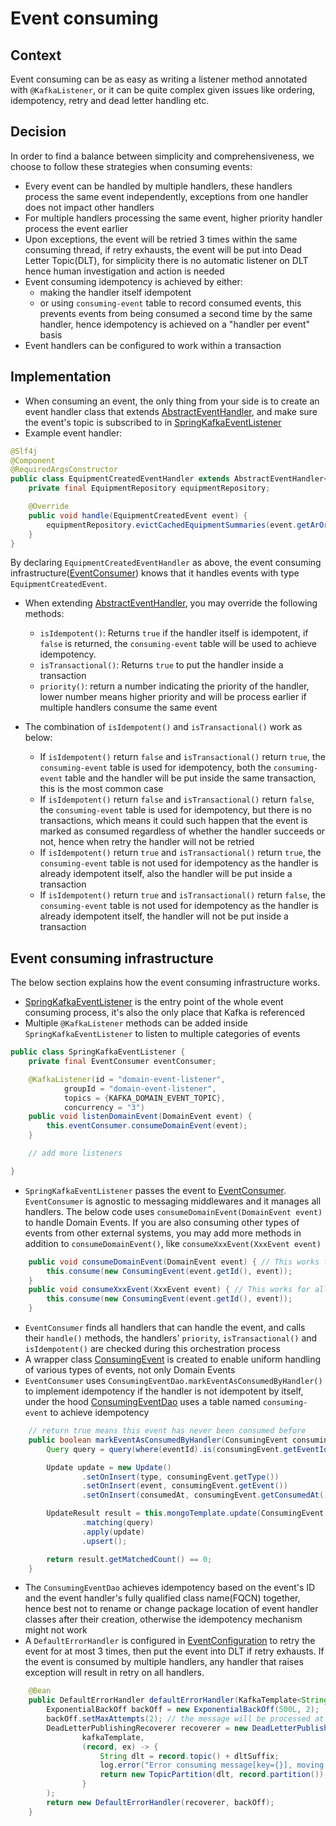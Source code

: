 # Event consuming

## Context

Event consuming can be as easy as writing a listener method annotated with `@KafkaListener`, or it can be quite complex
given issues like ordering, idempotency, retry and dead letter handling etc.

## Decision

In order to find a balance between simplicity and comprehensiveness, we choose to follow these strategies when consuming
events:

- Every event can be handled by multiple handlers, these handlers process the same event independently, exceptions from
  one handler does not impact other handlers
- For multiple handlers processing the same event, higher priority handler process the event earlier
- Upon exceptions, the event will be retried 3 times within the same consuming thread, if retry exhausts, the
  event will be put into Dead Letter Topic(DLT), for simplicity there is no automatic listener on DLT hence human
  investigation and action is needed
- Event consuming idempotency is achieved by either:
    - making the handler itself idempotent
    - or using `consuming-event` table to record consumed events, this prevents events from being consumed a second time
      by the same handler, hence idempotency is achieved on a "handler per event" basis
- Event handlers can be configured to work within a transaction

## Implementation

- When consuming an event, the only thing from your side is to create an event handler class that
  extends [AbstractEventHandler](../src/main/java/com/company/andy/common/event/consume/AbstractEventHandler.java), and
  make
  sure the event's topic is subscribed to
  in [SpringKafkaEventListener](../src/main/java/com/company/andy/common/event/consume/infrastructure/SpringKafkaEventListener.java)
- Example event handler:

```java
@Slf4j
@Component
@RequiredArgsConstructor
public class EquipmentCreatedEventHandler extends AbstractEventHandler<EquipmentCreatedEvent> {
    private final EquipmentRepository equipmentRepository;

    @Override
    public void handle(EquipmentCreatedEvent event) {
        equipmentRepository.evictCachedEquipmentSummaries(event.getArOrgId());
    }
}
```

By declaring `EquipmentCreatedEventHandler` as above, the event consuming
infrastructure([EventConsumer](../src/main/java/com/company/andy/common/event/consume/EventConsumer.java)) knows that it
handles
events with type `EquipmentCreatedEvent`.

- When
  extending [AbstractEventHandler](../src/main/java/com/company/andy/common/event/consume/AbstractEventHandler.java),
  you
  may
  override the following methods:
    - `isIdempotent()`: Returns `true` if the handler itself is idempotent, if `false` is returned, the
      `consuming-event` table will be used to achieve idempotency.
    - `isTransactional()`: Returns `true` to put the handler inside a transaction
    - `priority()`: return a number indicating the priority of the handler, lower number means higher priority and
      will be process earlier if multiple handlers consume the same event

- The combination of `isIdempotent()` and `isTransactional()` work as below:
    - If `isIdempotent()` return `false` and `isTransactional()` return `true`, the `consuming-event` table is used for
      idempotency, both the `consuming-event` table and the handler will be put inside the same transaction, this is the
      most common case
    - If `isIdempotent()` return `false` and `isTransactional()` return `false`, the `consuming-event` table is used for
      idempotency, but there is no transactions, which means it could such happen that the event is marked as consumed
      regardless of whether the handler succeeds or not, hence when retry the handler will not be retried
    - If `isIdempotent()` return `true` and `isTransactional()` return `true`, the `consuming-event` table is not used
      for
      idempotency as the handler is already idempotent itself, also the handler will be put inside a transaction
    - If `isIdempotent()` return `true` and `isTransactional()` return `false`, the `consuming-event` table is not used
      for
      idempotency as the handler is already idempotent itself, the handler will not be put inside a transaction

## Event consuming infrastructure

The below section explains how the event consuming infrastructure works.

- [SpringKafkaEventListener](../src/main/java/com/company/andy/common/event/consume/infrastructure/SpringKafkaEventListener.java)
  is the entry point of the whole event consuming process, it's also the only place that Kafka is referenced
- Multiple `@KafkaListener` methods can be added inside `SpringKafkaEventListener` to listen to multiple categories of
  events

```java
public class SpringKafkaEventListener {
    private final EventConsumer eventConsumer;

    @KafkaListener(id = "domain-event-listener",
            groupId = "domain-event-listener",
            topics = {KAFKA_DOMAIN_EVENT_TOPIC},
            concurrency = "3")
    public void listenDomainEvent(DomainEvent event) {
        this.eventConsumer.consumeDomainEvent(event);
    }

    // add more listeners

}
```

- `SpringKafkaEventListener` passes the event
  to [EventConsumer](../src/main/java/com/company/andy/common/event/consume/EventConsumer.java). `EventConsumer` is
  agnostic to
  messaging middlewares and it manages all handlers. The below code uses `consumeDomainEvent(DomainEvent event)` to
  handle Domain Events. If you are also consuming other types of events from other external systems, you may add more
  methods in addition to `consumeDomainEvent()`, like `consumeXxxEvent(XxxEvent event)`

```java
    public void consumeDomainEvent(DomainEvent event) { // This works for all sub-types of DomainEvent
        this.consume(new ConsumingEvent(event.getId(), event));
    }
    public void consumeXxxEvent(XxxEvent event) { // This works for all sub-types of XxxEvent
        this.consume(new ConsumingEvent(event.getId(), event));
    }
```

- `EventConsumer` finds all handlers that can handle the event, and calls their `handle()` methods, the handlers'
  `priority`, `isTransactional()` and `isIdempotent()` are checked during this orchestration process
- A wrapper class [ConsumingEvent](../src/main/java/com/company/andy/common/event/consume/ConsumingEvent.java) is
  created to
  enable uniform handling of various types of events, not only Domain Events
- `EventConsumer` uses `ConsumingEventDao.markEventAsConsumedByHandler()` to implement idempotency if the handler is not
  idempotent by itself, under the
  hood [ConsumingEventDao](../src/main/java/com/company/andy/common/event/consume/ConsumingEventDao.java) uses a table
  named
  `consuming-event` to achieve idempotency

```java
    // return true means this event has never been consumed before
    public boolean markEventAsConsumedByHandler(ConsumingEvent consumingEvent, AbstractEventHandler<?> handler) {
        Query query = query(where(eventId).is(consumingEvent.getEventId()).and(ConsumingEvent.Fields.handler).is(handler.getName()));

        Update update = new Update()
                .setOnInsert(type, consumingEvent.getType())
                .setOnInsert(event, consumingEvent.getEvent())
                .setOnInsert(consumedAt, consumingEvent.getConsumedAt());

        UpdateResult result = this.mongoTemplate.update(ConsumingEvent.class)
                .matching(query)
                .apply(update)
                .upsert();

        return result.getMatchedCount() == 0;
    }
```

- The `ConsumingEventDao` achieves idempotency based on the event's ID and the event handler's fully qualified class
  name(FQCN) together, hence best not to rename or change package location of event handler classes after their
  creation,
  otherwise the idempotency mechanism might not work
- A `DefaultErrorHandler` is configured
  in [EventConfiguration](../src/main/java/com/company/andy/common/event/EventConfiguration.java) to retry the event for
  at
  most 3 times, then put the event into DLT if retry exhausts. If the event is consumed by multiple handlers, any
  handler that raises exception will result in retry on all handlers.

```java
    @Bean
    public DefaultErrorHandler defaultErrorHandler(KafkaTemplate<String, Object> kafkaTemplate) {
        ExponentialBackOff backOff = new ExponentialBackOff(500L, 2);
        backOff.setMaxAttempts(2); // the message will be processed at most [2 + 1 = 3] times
        DeadLetterPublishingRecoverer recoverer = new DeadLetterPublishingRecoverer(
                kafkaTemplate,
                (record, ex) -> {
                    String dlt = record.topic() + dltSuffix;
                    log.error("Error consuming message[key={}], moving to dead letter topic[{}].", record.key(), dlt, ex);
                    return new TopicPartition(dlt, record.partition());
                }
        );
        return new DefaultErrorHandler(recoverer, backOff);
    }
```
